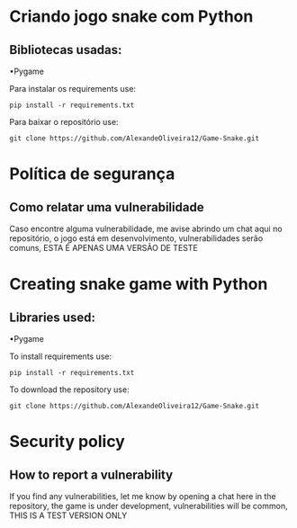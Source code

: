 # Criando jogo snake com Python 

## Bibliotecas usadas:

•Pygame

Para instalar os requirements use:
````
pip install -r requirements.txt
````

Para baixar o repositório use:
````
git clone https://github.com/AlexandeOliveira12/Game-Snake.git
````

# Política de segurança

## Como relatar uma vulnerabilidade

Caso encontre alguma vulnerabilidade, me avise abrindo um chat aqui no repositório, o jogo está em desenvolvimento, vulnerabilidades serão comuns, ESTA É APENAS UMA VERSÃO DE TESTE


# Creating snake game with Python

## Libraries used:

•Pygame

To install requirements use:
````
pip install -r requirements.txt
````

To download the repository use:
````
git clone https://github.com/AlexandeOliveira12/Game-Snake.git
````

# Security policy

## How to report a vulnerability

If you find any vulnerabilities, let me know by opening a chat here in the repository, the game is under development, vulnerabilities will be common, THIS IS A TEST VERSION ONLY
